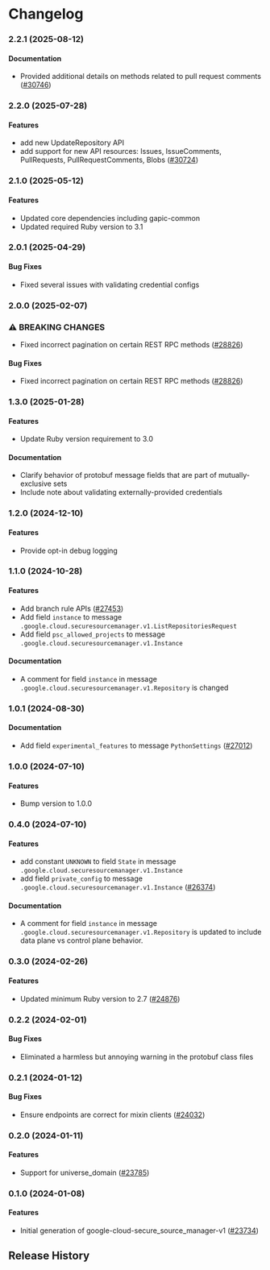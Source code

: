 # Changelog

### 2.2.1 (2025-08-12)

#### Documentation

* Provided additional details on methods related to pull request comments ([#30746](https://github.com/googleapis/google-cloud-ruby/issues/30746)) 

### 2.2.0 (2025-07-28)

#### Features

* add new UpdateRepository API 
* add support for new API resources: Issues, IssueComments, PullRequests, PullRequestComments, Blobs ([#30724](https://github.com/googleapis/google-cloud-ruby/issues/30724)) 

### 2.1.0 (2025-05-12)

#### Features

* Updated core dependencies including gapic-common 
* Updated required Ruby version to 3.1 

### 2.0.1 (2025-04-29)

#### Bug Fixes

* Fixed several issues with validating credential configs 

### 2.0.0 (2025-02-07)

### ⚠ BREAKING CHANGES

* Fixed incorrect pagination on certain REST RPC methods ([#28826](https://github.com/googleapis/google-cloud-ruby/issues/28826))

#### Bug Fixes

* Fixed incorrect pagination on certain REST RPC methods ([#28826](https://github.com/googleapis/google-cloud-ruby/issues/28826)) 

### 1.3.0 (2025-01-28)

#### Features

* Update Ruby version requirement to 3.0 
#### Documentation

* Clarify behavior of protobuf message fields that are part of mutually-exclusive sets 
* Include note about validating externally-provided credentials 

### 1.2.0 (2024-12-10)

#### Features

* Provide opt-in debug logging 

### 1.1.0 (2024-10-28)

#### Features

* Add branch rule APIs ([#27453](https://github.com/googleapis/google-cloud-ruby/issues/27453)) 
* Add field `instance` to message `.google.cloud.securesourcemanager.v1.ListRepositoriesRequest` 
* Add field `psc_allowed_projects` to message `.google.cloud.securesourcemanager.v1.Instance` 
#### Documentation

* A comment for field `instance` in message `.google.cloud.securesourcemanager.v1.Repository` is changed 

### 1.0.1 (2024-08-30)

#### Documentation

* Add field `experimental_features` to message `PythonSettings` ([#27012](https://github.com/googleapis/google-cloud-ruby/issues/27012)) 

### 1.0.0 (2024-07-10)

#### Features

* Bump version to 1.0.0 

### 0.4.0 (2024-07-10)

#### Features

* add constant `UNKNOWN` to field `State` in message `.google.cloud.securesourcemanager.v1.Instance` 
* add field `private_config` to message `.google.cloud.securesourcemanager.v1.Instance` ([#26374](https://github.com/googleapis/google-cloud-ruby/issues/26374)) 
#### Documentation

* A comment for field `instance` in message `.google.cloud.securesourcemanager.v1.Repository` is updated to include data plane vs control plane behavior. 

### 0.3.0 (2024-02-26)

#### Features

* Updated minimum Ruby version to 2.7 ([#24876](https://github.com/googleapis/google-cloud-ruby/issues/24876)) 

### 0.2.2 (2024-02-01)

#### Bug Fixes

* Eliminated a harmless but annoying warning in the protobuf class files 

### 0.2.1 (2024-01-12)

#### Bug Fixes

* Ensure endpoints are correct for mixin clients ([#24032](https://github.com/googleapis/google-cloud-ruby/issues/24032)) 

### 0.2.0 (2024-01-11)

#### Features

* Support for universe_domain ([#23785](https://github.com/googleapis/google-cloud-ruby/issues/23785)) 

### 0.1.0 (2024-01-08)

#### Features

* Initial generation of google-cloud-secure_source_manager-v1 ([#23734](https://github.com/googleapis/google-cloud-ruby/issues/23734)) 

## Release History
